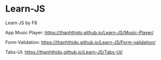 # Learn-JS

Learn JS by F8

App Music Player: https://thanhthido.github.io/Learn-JS/Music-Player/

Form-Validation: https://thanhthido.github.io/Learn-JS/Form-validation/

Tabs-UI: https://thanhthido.github.io/Learn-JS/Tabs-UI/
